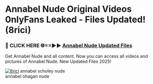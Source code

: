 # Annabel Nude Original Videos 0nlyFans Leaked - Files Updated! (8rici)

<h3>🔴 CLICK HERE 🌐==►► <a href="https://tinyurl.com/5h6xmrr3" rel="nofollow">Annabel Nude Updated Files</a></h3>

Get Annabel Nude and all content. Now you can access all videos and pictures of Annabel Nude. New Updated Files 2025!

[![8rici](https://i.imgur.com/KVD873Z.gif)](https://tinyurl.com/5h6xmrr3)
annabel scholey nude<br>
annabel ohagan nude